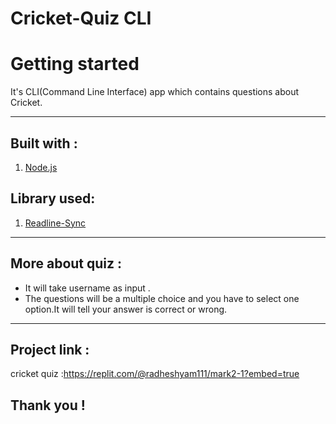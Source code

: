# Cricket-Quiz CLI

# Getting started

It's CLI(Command Line Interface) app which contains questions about Cricket.


****
## Built with :
1. [Node.js](https://nodejs.org/en/)

## Library used:

1. [Readline-Sync](https://www.npmjs.com/package/readline-sync)


********

## More about quiz :
 * It  will take username as input .
  * The questions will be a multiple choice and you have to select one option.It will tell your answer is correct or wrong.

 
*****


## Project link :
 cricket quiz :https://replit.com/@radheshyam111/mark2-1?embed=true

## Thank you !

